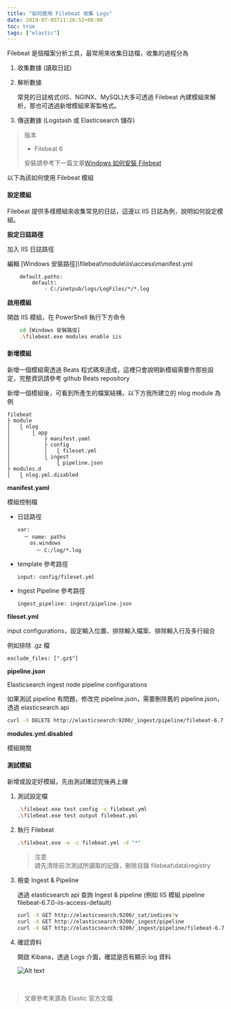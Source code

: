 ```yaml
---
title: "如何使用 Filebeat 收集 Logs"
date: 2019-07-05T11:28:52+08:00
toc: true
tags: ["elastic"]
---
```


<!--more-->

Filebeat 是個檔案分析工具，最常用來收集日誌檔，收集的過程分為

1. 收集數據 (讀取日誌)

2. 解析數據

    常見的日誌格式(IIS、NGINX、MySQL)大多可透過 Filebeat 內建模組來解析，那也可透過新增模組來客製格式。

3. 傳送數據 (Logstash 或 Elasticsearch 儲存)

> 版本
>
> * Filebeat 6
>
> 安裝請參考下一篇文章[Windows 如何安裝 Filebeat](https://reddtsai.github.io/posts/elk_windowsfilebeat/)

以下為該如何使用 Filebeat 模組

#### 設定模組

Filebeat 提供多樣模組來收集常見的日誌，這邊以 IIS 日誌為例，說明如何設定模組。

__**設定日誌路徑**__

加入 IIS 日誌路徑

編輯 [Windows 安裝路徑]\filebeat\module\iis\access\manifest.yml

```text
    default.paths:
        default:
            - C:/inetpub/logs/LogFiles/*/*.log
```

__**啟用模組**__

開啟 IIS 模組，在 PowerShell 執行下方命令

```bash
    cd [Windows 安裝路徑]
    .\filebeat.exe modules enable iis
```

#### 新增模組

新增一個模組需透過 Beats 程式碼來逹成，這裡只會說明新模組需要作那些設定，完整資訊請參考 github Beats repository

新增一個模組後，可看到所產生的檔案結構，以下方我所建立的 nlog module 為例

```text
filebeat
├ module
│   ⎩ nlog
│       ⎩ app
│           ├ manifest.yaml
│           ├ config
│           │   ⎩ fileset.yml
│           ⎩ ingest
│               ⎩ pipeline.json
├ modules.d
│   ⎩ nlog.yml.disabled

```

__**manifest.yaml**__

模組控制檔

* 日誌路徑

    ```text
    var:
      － name: paths
        os.windows
          － C:/log/*.log
    ```

* template 參考路徑

    `input: config/fileset.yml`

* Ingest Pipeline 參考路徑

    `ingest_pipeline: ingest/pipeline.json`

__**fileset.yml**__

input configurations，設定輸入位置、排除輸入檔案、排除輸入行及多行組合

例如排除 .gz 檔

`exclude_files: [".gz$"]`

__**pipeline.json**__

Elasticsearch ingest node pipeline configurations

如果測試 pipeline 有問題，修改完 pipeline.json，需要刪除舊的 pipeline.json，透過 elasticsearch api

```bash
curl -X DELETE http://elasticsearch:9200/_ingest/pipeline/filebeat-6.7.0-iis-access-default
```

__**modules.yml.disabled**__

模組開關

#### 測試模組

新增或設定好模組，先由測試確認完後再上線

1. 測試設定檔

    ```bash
    .\filebeat.exe test config -c filebeat.yml
    .\filebeat.exe test output filebeat.yml
    ```  

2. 執行 Filebeat

    ```bash
    .\filebeat.exe -e -c filebeat.yml -d "*"
    ```  

    > 注意  
    > 請先清除前次測試所讀取的記錄，刪除目錄 filebeat\data\registry

3. 檢查 Ingest & Pipeline

    透過 elasticsearch api 查詢 Ingest & pipeline (例如 IIS 模組 pipeline filebeat-6.7.0-iis-access-default)

    ```bash
    curl -X GET http://elasticsearch:9200/_cat/indices?v
    curl -X GET http://elasticsearch:9200/_ingest/pipeline
    curl -X GET http://elasticsearch:9200/_ingest/pipeline/filebeat-6.7.0-iis-access-default
    ```

4. 確認資料

    開啟 Kibana，透過 Logs 介面，確認是否有顯示 log 資料

    ![Alt text](/images/kibana_logs.PNG)

<br/>

> 文章參考來源為 Elastic 官方文檔
